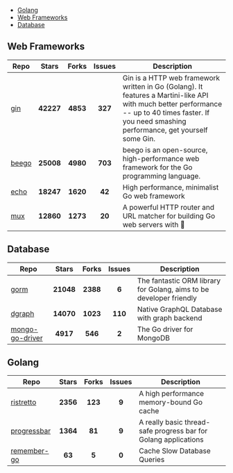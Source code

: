 
- [Golang](#golang)
- [Web Frameworks](#web-frameworks)
- [Database](#database)

## Web Frameworks

| Repo | Stars  | Forks  | Issues | Description |
| ---- | :----: | :----: | :----: | ----------- |
| [gin](https://github.com/gin-gonic/gin) | **42227** | **4853** | **327** | Gin is a HTTP web framework written in Go (Golang). It features a Martini-like API with much better performance -- up to 40 times faster. If you need smashing performance, get yourself some Gin. |
| [beego](https://github.com/astaxie/beego) | **25008** | **4980** | **703** | beego is an open-source, high-performance web framework for the Go programming language. |
| [echo](https://github.com/labstack/echo) | **18247** | **1620** | **42** | High performance, minimalist Go web framework |
| [mux](https://github.com/gorilla/mux) | **12860** | **1273** | **20** | A powerful HTTP router and URL matcher for building Go web servers with 🦍 |

## Database

| Repo | Stars  | Forks  | Issues | Description |
| ---- | :----: | :----: | :----: | ----------- |
| [gorm](https://github.com/go-gorm/gorm) | **21048** | **2388** | **6** | The fantastic ORM library for Golang, aims to be developer friendly |
| [dgraph](https://github.com/dgraph-io/dgraph) | **14070** | **1023** | **110** | Native GraphQL Database with graph backend |
| [mongo-go-driver](https://github.com/mongodb/mongo-go-driver) | **4917** | **546** | **2** | The Go driver for MongoDB |

## Golang

| Repo | Stars  | Forks  | Issues | Description |
| ---- | :----: | :----: | :----: | ----------- |
| [ristretto](https://github.com/dgraph-io/ristretto) | **2356** | **123** | **9** | A high performance memory-bound Go cache |
| [progressbar](https://github.com/schollz/progressbar) | **1364** | **81** | **9** | A really basic thread-safe progress bar for Golang applications |
| [remember-go](https://github.com/rocketlaunchr/remember-go) | **63** | **5** | **0** | Cache Slow Database Queries |
